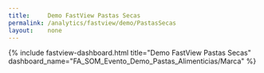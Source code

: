 ```yaml
---
title:     Demo FastView Pastas Secas
permalink: /analytics/fastview/demo/PastasSecas
layout:    none
---
```

{% include fastview-dashboard.html title="Demo FastView Pastas Secas" dashboard_name="FA_SOM_Evento_Demo_Pastas_Alimenticias&#47;Marca" %}
